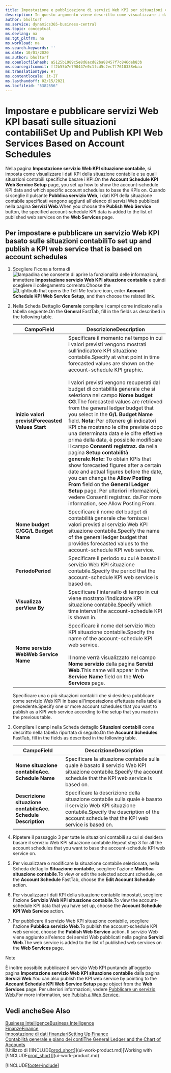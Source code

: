 ```yaml
---
title: Impostazione e pubblicazione di servizi Web KPI per situazioni contabili | Microsoft Docs
description: In questo argomento viene descritto come visualizzare i dati KPI della situazione contabile in base alle situazioni contabili specifiche.
author: bholtorf
ms.service: dynamics365-business-central
ms.topic: conceptual
ms.devlang: na
ms.tgt_pltfrm: na
ms.workload: na
ms.search.keywords: ''
ms.date: 10/01/2020
ms.author: bholtorf
ms.openlocfilehash: a5125b1989c5e8d6acd82ba88457f7c846deb83b
ms.sourcegitcommit: ff2b55b7e790447e0c1fcd5c2ec7f7610338ebaa
ms.translationtype: HT
ms.contentlocale: it-IT
ms.lasthandoff: 02/15/2021
ms.locfileid: "5382556"
---
```

# <a name="set-up-and-publish-kpi-web-services-based-on-account-schedules"></a><span data-ttu-id="c00f1-103">Impostare e pubblicare servizi Web KPI basati sulle situazioni contabili</span><span class="sxs-lookup"><span data-stu-id="c00f1-103">Set Up and Publish KPI Web Services Based on Account Schedules</span></span>
<span data-ttu-id="c00f1-104">Nella pagina **Impostazione servizio Web KPI situazione contabile**, si imposta come visualizzare i dati KPI della situazione contabile e su quali situazioni contabili specifiche basare i KPI.</span><span class="sxs-lookup"><span data-stu-id="c00f1-104">On the **Account Schedule KPI Web Service Setup** page, you set up how to show the account-schedule KPI data and which specific account schedules to base the KPIs on.</span></span> <span data-ttu-id="c00f1-105">Quando si sceglie il pulsante **Pubblica servizio Web**, i dati KPI della situazione contabile specificati vengono aggiunti all'elenco di servizi Web pubblicati nella pagina **Servizi Web**.</span><span class="sxs-lookup"><span data-stu-id="c00f1-105">When you choose the **Publish Web Service** button, the specified account-schedule KPI data is added to the list of published web services on the **Web Services** page.</span></span>  

## <a name="to-set-up-and-publish-a-kpi-web-service-that-is-based-on-account-schedules"></a><span data-ttu-id="c00f1-106">Per impostare e pubblicare un servizio Web KPI basato sulle situazioni contabili</span><span class="sxs-lookup"><span data-stu-id="c00f1-106">To set up and publish a KPI web service that is based on account schedules</span></span>  
1.  <span data-ttu-id="c00f1-107">Scegliere l'icona a forma di ![lampadina che consente di aprire la funzionalità delle informazioni](media/ui-search/search_small.png "Informazioni sull'operazione che si desidera eseguire"), immettere **Impostazione servizio Web KPI situazione contabile** e quindi scegliere il collegamento correlato.</span><span class="sxs-lookup"><span data-stu-id="c00f1-107">Choose the ![Lightbulb that opens the Tell Me feature](media/ui-search/search_small.png "Tell me what you want to do") icon, enter **Account Schedule KPI Web Service Setup**, and then choose the related link.</span></span>  
2.  <span data-ttu-id="c00f1-108">Nella Scheda Dettaglio **Generale** compilare i campi come indicato nella tabella seguente.</span><span class="sxs-lookup"><span data-stu-id="c00f1-108">On the **General** FastTab, fill in the fields as described in the following table.</span></span>  

    |<span data-ttu-id="c00f1-109">Campo</span><span class="sxs-lookup"><span data-stu-id="c00f1-109">Field</span></span>|<span data-ttu-id="c00f1-110">Descrizione</span><span class="sxs-lookup"><span data-stu-id="c00f1-110">Description</span></span>|  
    |---------------------------------|---------------------------------------|  
    |<span data-ttu-id="c00f1-111">**Inizio valori previsti**</span><span class="sxs-lookup"><span data-stu-id="c00f1-111">**Forecasted Values Start**</span></span>|<span data-ttu-id="c00f1-112">Specificare il momento nel tempo in cui i valori previsti vengono mostrati sull'indicatore KPI situazione contabile.</span><span class="sxs-lookup"><span data-stu-id="c00f1-112">Specify at what point in time forecasted values are shown on the account-schedule KPI graphic.</span></span><br /><br /> <span data-ttu-id="c00f1-113">I valori previsti vengono recuperati dal budget di contabilità generale che si seleziona nel campo **Nome budget CG**.</span><span class="sxs-lookup"><span data-stu-id="c00f1-113">The forecasted values are retrieved from the general ledger budget that you select in the **G/L Budget Name** field.</span></span> <span data-ttu-id="c00f1-114">**Nota:**  Per ottenere gli indicatori KPI che mostrano le cifre previste dopo una determinata data e le cifre effettive prima della data, è possibile modificare il campo **Consenti registraz. da** nella pagina **Setup contabilità generale**.</span><span class="sxs-lookup"><span data-stu-id="c00f1-114">**Note:**  To obtain KPIs that show forecasted figures after a certain date and actual figures before the date, you can change the **Allow Posting From** field on the **General Ledger Setup** page.</span></span> <span data-ttu-id="c00f1-115">Per ulteriori informazioni, vedere Consenti registraz. da.</span><span class="sxs-lookup"><span data-stu-id="c00f1-115">For more information, see Allow Posting From.</span></span>|  
    |<span data-ttu-id="c00f1-116">**Nome budget C/G**</span><span class="sxs-lookup"><span data-stu-id="c00f1-116">**G/L Budget Name**</span></span>|<span data-ttu-id="c00f1-117">Specificare il nome del budget di contabilità generale che fornisce i valori previsti al servizio Web KPI situazione contabile.</span><span class="sxs-lookup"><span data-stu-id="c00f1-117">Specify the name of the general ledger budget that provides forecasted values to the account-schedule KPI web service.</span></span>|  
    |<span data-ttu-id="c00f1-118">**Periodo**</span><span class="sxs-lookup"><span data-stu-id="c00f1-118">**Period**</span></span>|<span data-ttu-id="c00f1-119">Specificare il periodo su cui è basato il servizio Web KPI situazione contabile.</span><span class="sxs-lookup"><span data-stu-id="c00f1-119">Specify the period that the account-schedule KPI web service is based on.</span></span>|  
    |<span data-ttu-id="c00f1-120">**Visualizza per**</span><span class="sxs-lookup"><span data-stu-id="c00f1-120">**View By**</span></span>|<span data-ttu-id="c00f1-121">Specificare l'intervallo di tempo in cui viene mostrato l'indicatore KPI situazione contabile.</span><span class="sxs-lookup"><span data-stu-id="c00f1-121">Specify which time interval the account-schedule KPI is shown in.</span></span>|  
    |<span data-ttu-id="c00f1-122">**Nome servizio Web**</span><span class="sxs-lookup"><span data-stu-id="c00f1-122">**Web Service Name**</span></span>|<span data-ttu-id="c00f1-123">Specificare il nome del servizio Web KPI situazione contabile.</span><span class="sxs-lookup"><span data-stu-id="c00f1-123">Specify the name of the account-schedule KPI web service.</span></span><br /><br /> <span data-ttu-id="c00f1-124">Il nome verrà visualizzato nel campo **Nome servizio** della pagina **Servizi Web**.</span><span class="sxs-lookup"><span data-stu-id="c00f1-124">This name will appear in the **Service Name** field on the **Web Services** page.</span></span>|  

    <span data-ttu-id="c00f1-125">Specificare una o più situazioni contabili che si desidera pubblicare come servizio Web KPI in base all'impostazione effettuata nella tabella precedente.</span><span class="sxs-lookup"><span data-stu-id="c00f1-125">Specify one or more account schedules that you want to publish as a KPI web service according to the setup that you made in the previous table.</span></span>  

3.  <span data-ttu-id="c00f1-126">Compilare i campi nella Scheda dettaglio **Situazioni contabili** come descritto nella tabella riportata di seguito.</span><span class="sxs-lookup"><span data-stu-id="c00f1-126">On the **Account Schedules** FastTab, fill in the fields as described in the following table.</span></span>  

    |<span data-ttu-id="c00f1-127">Campo</span><span class="sxs-lookup"><span data-stu-id="c00f1-127">Field</span></span>|<span data-ttu-id="c00f1-128">Descrizione</span><span class="sxs-lookup"><span data-stu-id="c00f1-128">Description</span></span>|  
    |---------------------------------|---------------------------------------|  
    |<span data-ttu-id="c00f1-129">**Nome situazione contabile**</span><span class="sxs-lookup"><span data-stu-id="c00f1-129">**Acc. Schedule Name**</span></span>|<span data-ttu-id="c00f1-130">Specificare la situazione contabile sulla quale è basato il servizio Web KPI situazione contabile.</span><span class="sxs-lookup"><span data-stu-id="c00f1-130">Specify the account schedule that the KPI web service is based on.</span></span>|  
    |<span data-ttu-id="c00f1-131">**Descrizione situazione contabile**</span><span class="sxs-lookup"><span data-stu-id="c00f1-131">**Acc. Schedule Description**</span></span>|<span data-ttu-id="c00f1-132">Specificare la descrizione della situazione contabile sulla quale è basato il servizio Web KPI situazione contabile.</span><span class="sxs-lookup"><span data-stu-id="c00f1-132">Specify the description of the account schedule that the KPI web service is based on.</span></span>|  

4.  <span data-ttu-id="c00f1-133">Ripetere il passaggio 3 per tutte le situazioni contabili su cui si desidera basare il servizio Web KPI situazione contabile.</span><span class="sxs-lookup"><span data-stu-id="c00f1-133">Repeat step 3 for all the account schedules that you want to base the account-schedule KPI web service on.</span></span>  
5.  <span data-ttu-id="c00f1-134">Per visualizzare o modificare la situazione contabile selezionata, nella Scheda dettaglio **Situazione contabile**, scegliere l'azione **Modifica situazione contabile**.</span><span class="sxs-lookup"><span data-stu-id="c00f1-134">To view or edit the selected account schedule, on the **Account Schedule** FastTab, choose the **Edit Account Schedule** action.</span></span>  
6.  <span data-ttu-id="c00f1-135">Per visualizzare i dati KPI della situazione contabile impostati, scegliere l'azione **Servizio Web KPI situazione contabile**.</span><span class="sxs-lookup"><span data-stu-id="c00f1-135">To view the account-schedule KPI data that you have set up, choose the **Account Schedule KPI Web Service** action.</span></span>  
7.  <span data-ttu-id="c00f1-136">Per pubblicare il servizio Web KPI situazione contabile, scegliere l'azione **Pubblica servizio Web**.</span><span class="sxs-lookup"><span data-stu-id="c00f1-136">To publish the account-schedule KPI web service, choose the **Publish Web Service** action.</span></span> <span data-ttu-id="c00f1-137">Il servizio Web viene aggiunto all'elenco dei servizi Web pubblicati nella pagina **Servizi Web**.</span><span class="sxs-lookup"><span data-stu-id="c00f1-137">The web service is added to the list of published web services on the **Web Services** page.</span></span>  

> [!NOTE]  
>  <span data-ttu-id="c00f1-138">È inoltre possibile pubblicare il servizio Web KPI puntando all'oggetto pagina **Impostazione servizio Web KPI situazione contabile** dalla pagina **Servizi Web**.</span><span class="sxs-lookup"><span data-stu-id="c00f1-138">You can also publish the KPI web service by pointing to the **Account Schedule KPI Web Service Setup** page object from the **Web Services** page.</span></span> <span data-ttu-id="c00f1-139">Per ulteriori informazioni, vedere [Pubblicare un servizio Web](across-how-publish-web-service.md).</span><span class="sxs-lookup"><span data-stu-id="c00f1-139">For more information, see [Publish a Web Service](across-how-publish-web-service.md).</span></span>  

## <a name="see-also"></a><span data-ttu-id="c00f1-140">Vedi anche</span><span class="sxs-lookup"><span data-stu-id="c00f1-140">See Also</span></span>  
[<span data-ttu-id="c00f1-141">Business Intelligence</span><span class="sxs-lookup"><span data-stu-id="c00f1-141">Business Intelligence</span></span>](bi.md)  
[<span data-ttu-id="c00f1-142">Finanze</span><span class="sxs-lookup"><span data-stu-id="c00f1-142">Finance</span></span>](finance.md)  
[<span data-ttu-id="c00f1-143">Impostazione di dati finanziari</span><span class="sxs-lookup"><span data-stu-id="c00f1-143">Setting Up Finance</span></span>](finance-setup-finance.md)  
[<span data-ttu-id="c00f1-144">Contabilità generale e piano dei conti</span><span class="sxs-lookup"><span data-stu-id="c00f1-144">The General Ledger and the Chart of Accounts</span></span>](finance-general-ledger.md)  
<span data-ttu-id="c00f1-145">[Utilizzo di [!INCLUDE[prod_short](includes/prod_short.md)]](ui-work-product.md)</span><span class="sxs-lookup"><span data-stu-id="c00f1-145">[Working with [!INCLUDE[prod_short](includes/prod_short.md)]](ui-work-product.md)</span></span>


[!INCLUDE[footer-include](includes/footer-banner.md)]